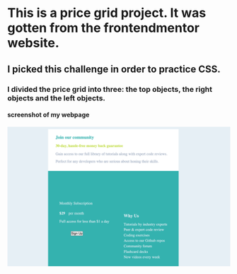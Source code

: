 # This is a price grid project. It was gotten from  the frontendmentor website.
## I picked this challenge in order to practice CSS.
### I divided the price grid into three: the top objects, the right objects and the left objects.

#### screenshot of my webpage
![screenshot](images/price-grid%20image.png)
